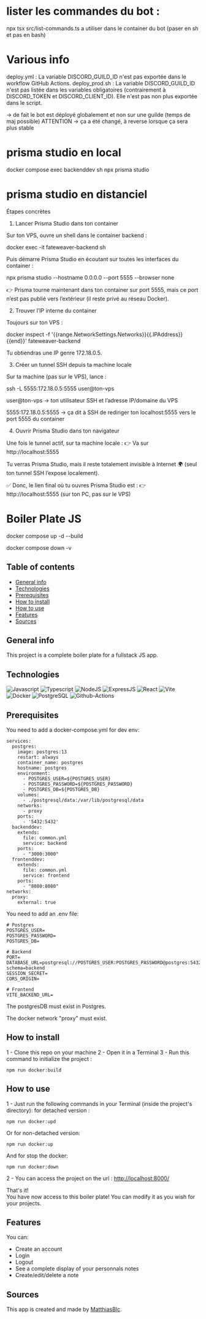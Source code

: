 # lister les commandes du bot :

npx tsx src/list-commands.ts
a utiliser dans le container du bot (paser en sh et pas en bash)

# Various info

deploy.yml :
La variable DISCORD_GUILD_ID n'est pas exportée dans le workflow GitHub Actions.
deploy_prod.sh :
La variable DISCORD_GUILD_ID n'est pas listée dans les variables obligatoires (contrairement à DISCORD_TOKEN et DISCORD_CLIENT_ID).
Elle n'est pas non plus exportée dans le script.

-> de fait le bot est déployé globalement et non sur une guilde
(temps de maj possible)
ATTENTION
-> ça a été changé, à reverse lorsque ça sera plus stable

# prisma studio en local

docker compose exec backenddev sh
npx prisma studio



# prisma studio en distanciel
Étapes concrètes
1. Lancer Prisma Studio dans ton container

Sur ton VPS, ouvre un shell dans le container backend :

docker exec -it fateweaver-backend sh


Puis démarre Prisma Studio en écoutant sur toutes les interfaces du container :

npx prisma studio --hostname 0.0.0.0 --port 5555 --browser none


👉 Prisma tourne maintenant dans ton container sur port 5555, mais ce port n’est pas publié vers l’extérieur (il reste privé au réseau Docker).

2. Trouver l’IP interne du container

Toujours sur ton VPS :

docker inspect -f '{{range.NetworkSettings.Networks}}{{.IPAddress}}{{end}}' fateweaver-backend


Tu obtiendras une IP genre 172.18.0.5.

3. Créer un tunnel SSH depuis ta machine locale

Sur ta machine (pas sur le VPS), lance :

ssh -L 5555:172.18.0.5:5555 user@ton-vps


user@ton-vps → ton utilisateur SSH et l’adresse IP/domaine du VPS

5555:172.18.0.5:5555 → ça dit à SSH de rediriger ton localhost:5555 vers le port 5555 du container

4. Ouvrir Prisma Studio dans ton navigateur

Une fois le tunnel actif, sur ta machine locale :
👉 Va sur http://localhost:5555

Tu verras Prisma Studio, mais il reste totalement invisible à Internet 🌍 (seul ton tunnel SSH l’expose localement).

✅ Donc, le lien final où tu ouvres Prisma Studio est :
👉 http://localhost:5555 (sur ton PC, pas sur le VPS)

# Boiler Plate JS

docker compose up -d --build

docker compose down -v

## Table of contents

- [General info](#general-info)
- [Technologies](#technologies)
- [Prerequisites](#Prerequisites)
- [How to install](#How-to-install)
- [How to use](#How-to-use)
- [Features](#features)
- [Sources](#sources)

## General info

This project is a complete boiler plate for a fullstack JS app.

## Technologies

![Javascript](https://img.shields.io/badge/JavaScript-323330?style=for-the-badge&logo=javascript&logoColor=F7DF1E)
![Typescript](https://img.shields.io/badge/TypeScript-007ACC?style=for-the-badge&logo=typescript&logoColor=white)
![NodeJS](https://img.shields.io/badge/Node%20js-339933?style=for-the-badge&logo=nodedotjs&logoColor=white)
![ExpressJS](https://img.shields.io/badge/Express%20js-000000?style=for-the-badge&logo=express&logoColor=white)
![React](https://img.shields.io/badge/React-20232A?style=for-the-badge&logo=react&logoColor=61DAFB)
![Vite](https://img.shields.io/badge/Vite-B73BFE?style=for-the-badge&logo=vite&logoColor=FFD62E)
![Docker](https://img.shields.io/badge/Docker-2CA5E0?style=for-the-badge&logo=docker&logoColor=white)
![PostgreSQL](https://img.shields.io/badge/PostgreSQL-316192?style=for-the-badge&logo=postgresql&logoColor=white)
![Github-Actions](https://img.shields.io/badge/GitHub_Actions-2088FF?style=for-the-badge&logo=github-actions&logoColor=white)

## Prerequisites

You need to add a docker-compose.yml for dev env:

```
services:
  postgres:
    image: postgres:13
    restart: always
    container_name: postgres
    hostname: postgres
    environment:
      - POSTGRES_USER=${POSTGRES_USER}
      - POSTGRES_PASSWORD=${POSTGRES_PASSWORD}
      - POSTGRES_DB=${POSTGRES_DB}
    volumes:
      - ./postgresql/data:/var/lib/postgresql/data
    networks:
      - proxy
    ports:
      - '5432:5432'
  backenddev:
    extends:
      file: common.yml
      service: backend
    ports:
      - "3000:3000"
  frontenddev:
    extends:
      file: common.yml
      service: frontend
    ports:
      - "8080:8080"
networks:
  proxy:
    external: true
```

You need to add an .env file:

```
# Postgres
POSTGRES_USER=
POSTGRES_PASSWORD=
POSTGRES_DB=

# Backend
PORT=
DATABASE_URL=postgresql://POSTGRES_USER:POSTGRES_PASSWORD@postgres:5432/POSTGRES_DB?schema=backend
SESSION_SECRET=
CORS_ORIGIN=

# Frontend
VITE_BACKEND_URL=
```

The postgresDB must exist in Postgres.

The docker network "proxy" must exist.

## How to install

1 - Clone this repo on your machine
2 - Open it in a Terminal
3 - Run this command to initialize the project :

```
npm run docker:build
```

## How to use

1 - Just run the following commands in your Terminal (inside the project's directory):
for detached version :

```
npm run docker:upd
```

Or for non-detached version:

```
npm run docker:up
```

And for stop the docker:

```
npm run docker:down
```

2 - You can access the project on the url : [http://localhost:8000/](http://localhost:8000/)

That's it!  
You have now access to this boiler plate! You can modify it as you wish for your projects.

## Features

You can:

- Create an account
- Login
- Logout
- See a complete display of your personnals notes
- Create/edit/delete a note

## Sources

This app is created and made by [MatthiasBlc](https://github.com/MatthiasBlc).
